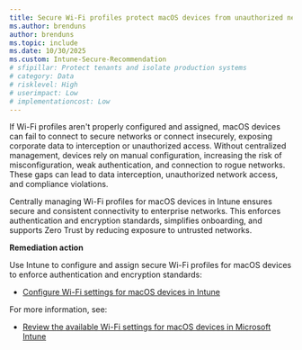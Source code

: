 ```yaml
---
title: Secure Wi-Fi profiles protect macOS devices from unauthorized network access
ms.author: brenduns
author: brenduns
ms.topic: include
ms.date: 10/30/2025
ms.custom: Intune-Secure-Recommendation
# sfipillar: Protect tenants and isolate production systems
# category: Data
# risklevel: High
# userimpact: Low
# implementationcost: Low
---
```

If Wi-Fi profiles aren't properly configured and assigned, macOS devices can fail to connect to secure networks or connect insecurely, exposing corporate data to interception or unauthorized access. Without centralized management, devices rely on manual configuration, increasing the risk of misconfiguration, weak authentication, and connection to rogue networks. These gaps can lead to data interception, unauthorized network access, and compliance violations.

Centrally managing Wi-Fi profiles for macOS devices in Intune ensures secure and consistent connectivity to enterprise networks. This enforces authentication and encryption standards, simplifies onboarding, and supports Zero Trust by reducing exposure to untrusted networks.

**Remediation action**

Use Intune to configure and assign secure Wi-Fi profiles for macOS devices to enforce authentication and encryption standards:

- [Configure Wi-Fi settings for macOS devices in Intune](/intune/intune-service/configuration/wi-fi-settings-configure#create-the-profile)

For more information, see:

- [Review the available Wi-Fi settings for macOS devices in Microsoft Intune](/intune/intune-service/configuration/wi-fi-settings-macos)